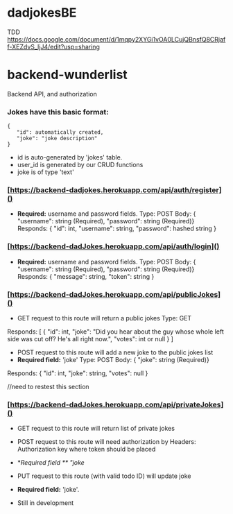 # dadjokesBE
TDD https://docs.google.com/document/d/1mqpy2XYGi1vOA0LCujQBnsfQ8CRjaff-XEZdvS_ljJ4/edit?usp=sharing 

# backend-wunderlist
Backend API, and authorization

### Jokes have this basic format:
    
    {
       "id": automatically created,
       "joke": "joke description"
    }

* id is auto-generated by 'jokes' table.
* user_id is generated by our CRUD functions
* joke is of type 'text'


### [https://backend-dadjokes.herokuapp.com/api/auth/register]()

* **Required:** username and password fields.
Type: POST
Body: 
    { "username": string (Required),
        "password": string (Required)}
Responds:
{
    "id": int,
    "username": string,
    "password": hashed string
}

### [https://backend-dadJokes.herokuapp.com/api/auth/login]()

* **Required:** username and password fields.
Type: POST
Body: 
    { "username": string (Required),
        "password": string (Required)}
Responds:
{
    "message": string,
    "token": string
}

### [https://backend-dadJokes.herokuapp.com/api/publicJokes]()

* GET request to this route will return a public jokes
Type: GET

Responds:
[
    {
        "id": int,
        "joke": "Did you hear about the guy whose whole left side was cut off? He's all right now.",
        "votes": int or null
    }
]

* POST request to this route will add a new joke to the public jokes list
* **Required field:** 'joke'
Type: POST
Body: 
    { "joke": string (Required)}

Responds:
{
    "id": int,
    "joke": string,
    "votes": null
}


//need to restest this section
### [https://backend-dadJokes.herokuapp.com/api/privateJokes]()

* GET request to this route will return list of private jokes

* POST request to this route will need authorization by Headers: Authorization key where token should be placed
* **Required field ** "joke*

* PUT request to this route (with valid todo ID) will update joke
* **Required field:** 'joke'.
* Still in development

